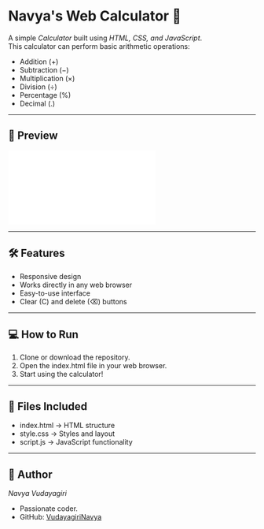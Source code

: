 # Navya's Web Calculator 🧮

A simple *Calculator* built using *HTML, CSS, and JavaScript*.  
This calculator can perform basic arithmetic operations:  
- Addition (+)  
- Subtraction (−)  
- Multiplication (×)  
- Division (÷)  
- Percentage (%)  
- Decimal (.)  

---

## 🔹 Preview

![Calculator Preview](file:///C:/Users/vuday/OneDrive/Desktop/calculator/index.html)

---

## 🛠 Features

- Responsive design  
- Works directly in any web browser  
- Easy-to-use interface  
- Clear (C) and delete (⌫) buttons  

---

## 💻 How to Run

1. Clone or download the repository.  
2. Open the index.html file in your web browser.  
3. Start using the calculator!  

---

## 📂 Files Included

- index.html → HTML structure  
- style.css → Styles and layout  
- script.js → JavaScript functionality  

---

## 🚀 Author

*Navya Vudayagiri*  
- Passionate coder.  
- GitHub: [VudayagiriNavya](https://github.com/VudayagiriNavya)
